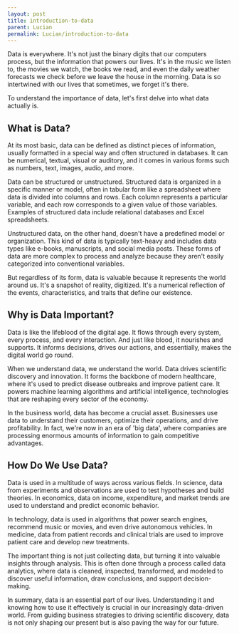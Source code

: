 ```yaml
---
layout: post
title: introduction-to-data
parent: Lucian
permalink: Lucian/introduction-to-data
---
```


Data is everywhere. It's not just the binary digits that our computers process, but the information that powers our lives. It's in the music we listen to, the movies we watch, the books we read, and even the daily weather forecasts we check before we leave the house in the morning. Data is so intertwined with our lives that sometimes, we forget it's there.

To understand the importance of data, let's first delve into what data actually is.

## What is Data?

At its most basic, data can be defined as distinct pieces of information, usually formatted in a special way and often structured in databases. It can be numerical, textual, visual or auditory, and it comes in various forms such as numbers, text, images, audio, and more.

Data can be structured or unstructured. Structured data is organized in a specific manner or model, often in tabular form like a spreadsheet where data is divided into columns and rows. Each column represents a particular variable, and each row corresponds to a given value of those variables. Examples of structured data include relational databases and Excel spreadsheets.

Unstructured data, on the other hand, doesn't have a predefined model or organization. This kind of data is typically text-heavy and includes data types like e-books, manuscripts, and social media posts. These forms of data are more complex to process and analyze because they aren't easily categorized into conventional variables.

But regardless of its form, data is valuable because it represents the world around us. It's a snapshot of reality, digitized. It's a numerical reflection of the events, characteristics, and traits that define our existence.

## Why is Data Important?

Data is like the lifeblood of the digital age. It flows through every system, every process, and every interaction. And just like blood, it nourishes and supports. It informs decisions, drives our actions, and essentially, makes the digital world go round.

When we understand data, we understand the world. Data drives scientific discovery and innovation. It forms the backbone of modern healthcare, where it's used to predict disease outbreaks and improve patient care. It powers machine learning algorithms and artificial intelligence, technologies that are reshaping every sector of the economy.

In the business world, data has become a crucial asset. Businesses use data to understand their customers, optimize their operations, and drive profitability. In fact, we're now in an era of 'big data', where companies are processing enormous amounts of information to gain competitive advantages.

## How Do We Use Data?

Data is used in a multitude of ways across various fields. In science, data from experiments and observations are used to test hypotheses and build theories. In economics, data on income, expenditure, and market trends are used to understand and predict economic behavior.

In technology, data is used in algorithms that power search engines, recommend music or movies, and even drive autonomous vehicles. In medicine, data from patient records and clinical trials are used to improve patient care and develop new treatments.

The important thing is not just collecting data, but turning it into valuable insights through analysis. This is often done through a process called data analytics, where data is cleaned, inspected, transformed, and modeled to discover useful information, draw conclusions, and support decision-making.

In summary, data is an essential part of our lives. Understanding it and knowing how to use it effectively is crucial in our increasingly data-driven world. From guiding business strategies to driving scientific discovery, data is not only shaping our present but is also paving the way for our future.
